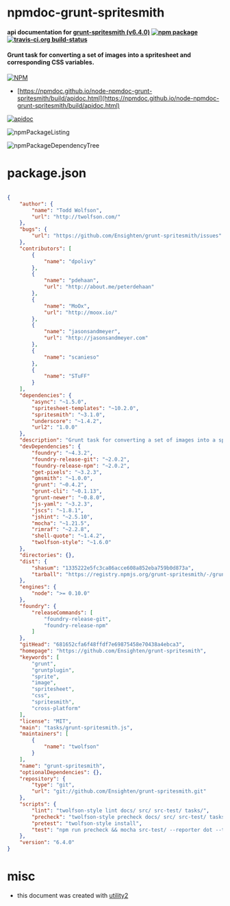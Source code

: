 # npmdoc-grunt-spritesmith

#### api documentation for  [grunt-spritesmith (v6.4.0)](https://github.com/Ensighten/grunt-spritesmith)  [![npm package](https://img.shields.io/npm/v/npmdoc-grunt-spritesmith.svg?style=flat-square)](https://www.npmjs.org/package/npmdoc-grunt-spritesmith) [![travis-ci.org build-status](https://api.travis-ci.org/npmdoc/node-npmdoc-grunt-spritesmith.svg)](https://travis-ci.org/npmdoc/node-npmdoc-grunt-spritesmith)

#### Grunt task for converting a set of images into a spritesheet and corresponding CSS variables.

[![NPM](https://nodei.co/npm/grunt-spritesmith.png?downloads=true&downloadRank=true&stars=true)](https://www.npmjs.com/package/grunt-spritesmith)

- [https://npmdoc.github.io/node-npmdoc-grunt-spritesmith/build/apidoc.html](https://npmdoc.github.io/node-npmdoc-grunt-spritesmith/build/apidoc.html)

[![apidoc](https://npmdoc.github.io/node-npmdoc-grunt-spritesmith/build/screenCapture.buildCi.browser.%252Ftmp%252Fbuild%252Fapidoc.html.png)](https://npmdoc.github.io/node-npmdoc-grunt-spritesmith/build/apidoc.html)

![npmPackageListing](https://npmdoc.github.io/node-npmdoc-grunt-spritesmith/build/screenCapture.npmPackageListing.svg)

![npmPackageDependencyTree](https://npmdoc.github.io/node-npmdoc-grunt-spritesmith/build/screenCapture.npmPackageDependencyTree.svg)



# package.json

```json

{
    "author": {
        "name": "Todd Wolfson",
        "url": "http://twolfson.com/"
    },
    "bugs": {
        "url": "https://github.com/Ensighten/grunt-spritesmith/issues"
    },
    "contributors": [
        {
            "name": "dpolivy"
        },
        {
            "name": "pdehaan",
            "url": "http://about.me/peterdehaan"
        },
        {
            "name": "MoOx",
            "url": "http://moox.io/"
        },
        {
            "name": "jasonsandmeyer",
            "url": "http://jasonsandmeyer.com"
        },
        {
            "name": "scanieso"
        },
        {
            "name": "STuFF"
        }
    ],
    "dependencies": {
        "async": "~1.5.0",
        "spritesheet-templates": "~10.2.0",
        "spritesmith": "~3.1.0",
        "underscore": "~1.4.2",
        "url2": "1.0.0"
    },
    "description": "Grunt task for converting a set of images into a spritesheet and corresponding CSS variables.",
    "devDependencies": {
        "foundry": "~4.3.2",
        "foundry-release-git": "~2.0.2",
        "foundry-release-npm": "~2.0.2",
        "get-pixels": "~3.2.3",
        "gmsmith": "~1.0.0",
        "grunt": "~0.4.2",
        "grunt-cli": "~0.1.13",
        "grunt-newer": "~0.8.0",
        "js-yaml": "~3.2.3",
        "jscs": "~1.8.1",
        "jshint": "~2.5.10",
        "mocha": "~1.21.5",
        "rimraf": "~2.2.8",
        "shell-quote": "~1.4.2",
        "twolfson-style": "~1.6.0"
    },
    "directories": {},
    "dist": {
        "shasum": "1335222e5fc3ca86acce608a852eba759b0d873a",
        "tarball": "https://registry.npmjs.org/grunt-spritesmith/-/grunt-spritesmith-6.4.0.tgz"
    },
    "engines": {
        "node": ">= 0.10.0"
    },
    "foundry": {
        "releaseCommands": [
            "foundry-release-git",
            "foundry-release-npm"
        ]
    },
    "gitHead": "681652cfa6f48ffdf7e69875458e70438a4ebca3",
    "homepage": "https://github.com/Ensighten/grunt-spritesmith",
    "keywords": [
        "grunt",
        "gruntplugin",
        "sprite",
        "image",
        "spritesheet",
        "css",
        "spritesmith",
        "cross-platform"
    ],
    "license": "MIT",
    "main": "tasks/grunt-spritesmith.js",
    "maintainers": [
        {
            "name": "twolfson"
        }
    ],
    "name": "grunt-spritesmith",
    "optionalDependencies": {},
    "repository": {
        "type": "git",
        "url": "git://github.com/Ensighten/grunt-spritesmith.git"
    },
    "scripts": {
        "lint": "twolfson-style lint docs/ src/ src-test/ tasks/",
        "precheck": "twolfson-style precheck docs/ src/ src-test/ tasks/",
        "pretest": "twolfson-style install",
        "test": "npm run precheck && mocha src-test/ --reporter dot --timeout 5000 && npm run lint"
    },
    "version": "6.4.0"
}
```



# misc
- this document was created with [utility2](https://github.com/kaizhu256/node-utility2)
